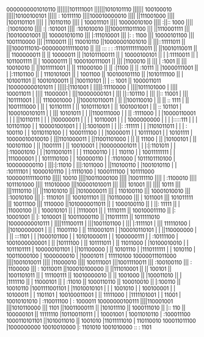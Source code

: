0000000001010110
|||||||101111001
||||||1010101110
|||||| 100100010
|||||10100100101
||||| : 10111110
||||100010000010
|||| ||111001000
|||| |1001101101
|||| | |10110110
|||| | 100011101
|||| 10000010100
||||  :||:: 1000
||||  :|10010010
||||  :| :101001
||||  :101010010
|||1000111011100
||| ||1110001111
||| |10010001001
||| 100001010110
|||  |:111010001
|||  |:   : 1100
|||  10000101100
|||   1001110000
|||    |11100011
|||    110010110
||10000001001010
|| |||::11111011
|| |||1000111010-0000000111110010
|| ||| :::   : : :111011111110011
|| ||10010110011
|| || 1100000011
|| ||   10000011
|| |101011100111
|| | 10000100101
|| |  |:11110011
|| |  1011001111
|| |   100000111
|| 1000100111001
||  ||| |1100010
||  ||| |  :1001
||  ||| 10010010
||  ||1011111001
||  || 111000100
||  ||    :|1100
||  ||    :10111
||  |10000111001
||  | |:11101100
||  | 1110101001
||  |    1001100
||  100100101110
||   |1010111100
||   | 101001101
||   10010100011
||    |100110101
||    | ::  1001
||    1000011011
|100000000101011
| |||||:|1101001
| |||||:11110000
| ||||1011101000
| |||| 100011011
| ||||  11000001
| |||10000000101
| ||| ||::101110
| ||| ||:: 11001
| ||| |101111001
| ||| 1110001000
| ||100010110011
| || ||100110010
| || || ::  1111
| || |1001111000
| || | 101101111
| || 10101110101
| ||  1001001001
| ||   :: 101101
| |1000100101011
| | ||| 10101011
| | ||1100111000
| | ||  :1111000
| | |10000110001
| | | ||10110111
| | | |100000011
| | | | 10110001
| | | 1000000000
| | |  |:::::111
| | |  101101100
| | 100001001001
| |  ||:10010011
| |  ||: :111111
| |  |1101011011
| |  |  : 100110
| |  10110110100
| |   1000111100
| |    |10000011
| |    101111001
| |     10101111
| 10000010010010
|  |||1101000011
|  ||11001101000
|  ||  ||  11100
|  ||  |10100101
|  ||  100101100
|  ||   |1001111
|  ||   10010001
|  |100000001011
|  | |:|:1101011
|  | |:110001010
|  | |1011001011
|  | | 111000110
|  | |    110110
|  | 10011111111
|  |  |111000001
|  |  1011110100
|  |   100000110
|  |    :1101000
|  1011101110100
|   100000000110
|    |||:|:11010
|    |||:1011000
|    ||110100110
|    |1001010110
|    | :10111101
|    10000101110
|     |:11110100
|     1000111100
|      101111000
1000001111100110
 |||||     10010
 ||||10011000100
 |||| |100111110
 |||| | :1100010
 |||| 1011101000
 ||||  111010000
 |||100001010011
 ||| |||| 101001
 ||| ||||  10111
 ||| |||11110110
 ||| ||110101010
 ||| |1010000011
 ||| | 110100110
 ||| 10001010010
 |||  |:10010100
 |||  |: 1110101
 |||  1001011101
 |||   |10110000
 |||   | 1011001
 |||   101011111
 |||    10011100
 |||     1110000
 ||1010000011011
 || | 1000100110
 || |  ||: 11111
 || |  |11000100
 || |  100010101
 || |   |1110001
 || |   11110111
 || 100100011110
 ||  |: 10001001
 ||  |:  1010001
 ||  10011000110
 ||   |110111111
 ||   1011111010
 |10000000010111
 | ||||111100111
 | |||1001101100
 | ||| |:1111101
 | ||| 111110100
 | ||10100000001
 | || | 11001110
 | || 1110001011
 | |100010110101
 | | ||110000000
 | | ||  :::1101
 | | |1000101100
 | | 10101000011
 | |  1000000111
 | |   :10111100
 | 1001000000001
 |  || |10111100
 |  || 101111011
 |  ||  11011000
 |  |10100010010
 |  | 1011101111
 |  100000101101
 |   ||101100000
 |   || 10101110
 |   |1110111111
 |   |   1010110
 |   10011000100
 |    1000000010
 |     |10001011
 |     111110100
 100000111011000
  ||||1001010011
  |||| |11000010
  |||| 100111001
  |||10011110011
  ||| :100100110
  ||| : |1100000
  ||| : 10110011
  ||100010100000
  || ||111010001
  || ||   100101
  || |1001101011
  || | 111100111
  || 10010000010
  ||  || 1001000
  ||  |100011010
  ||  | |1111110
  ||  | 11000101
  ||  |   :11010
  ||  1000110110
  ||   100010010
  ||    |:100110
  ||    10010110
  |1001111001101
  | |11010010101
  | |  | 1001010
  | |  100100001
  | |   10100011
  | |    1101101
  | 100100011001
  |  || 11111000
  |  |1111101001
  |  |     11001
  |  10010101010
  |   :110011100
  |   :  1000011
  10000000100111
   ||||110001001
   |||1010110000
   |||      1101
   ||10011000111
   || |101011110
   || 1000111010
   ||  |::   110
   ||  100000101
   ||   11111110
   |101100110111
   | |  10001001
   | 10011010110
   |  :100011100
   1000110101101
    ||1010011010
    ||   1001010
    |11011111010
    |  110110010
    100011011100
     |1000000000
     10010010000
      |: 1101010
      1001010000
       :: : 1101
